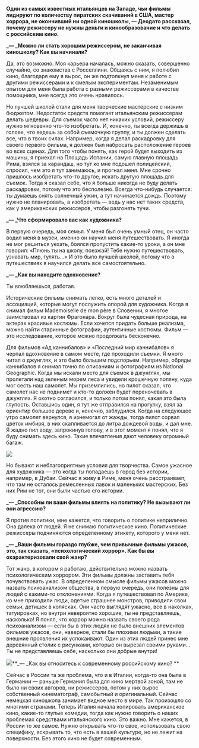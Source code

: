 **Один из самых известных итальянцев на Западе, чьи фильмы лидируют по количеству пиратских скачиваний в США, мастер хоррора, не окончивший ни одной киношколы, — Деодато рассказал, почему режиссеру не нужны деньги и кинообразование и что делать с российским кино.**

**_— _Можно ли стать хорошим режиссером, не заканчивая киношколу? Как вы начинали?**

Да, это возможно. Моя карьера началась, можно сказать, совершенно случайно, со знакомства с Росселлини. Общаясь с ним, я полюбил кино, благодаря ему я вырос, он же подтолкнул меня к работе с другими режиссерами и к смелым экспериментам. Незаменимым опытом для меня была работа с разными режиссерами в качестве помощника, мне всегда это очень нравилось. 

Но лучшей школой стали для меня творческие мастерские с низким бюджетом. Недостаток средств помогает итальянским режиссерам делать шедевры. Для съемок часто нет никаких условий, режиссеру нужно мгновенно что-то изобретать. И, конечно, ты всегда держишь в голове, что ведешь за собой съемочную группу, и ты должен сделать все, что в твоих силах. Например, когда я делал раскадровку для своего первого фильма, я должен был набросать расположение героев во всех сценах. Для того чтобы понять, как герой будет выходить из машины, я приехал на Площадь Испании, самую главную площадь Рима, взялся за карандаш, но тут ко мне подошел полицейский, спросил, чем это я тут занимаюсь, и прогнал меня. Мне срочно пришлось изобретать что-то другое, искать другую площадь для съемок. Тогда я сказал себе, что я больше никогда не буду делать раскадровки, потому что это бесполезно. Всегда что-нибудь случается: ты думаешь снять солнечный ужин, а тут начинается дождь. Поэтому нужно не планировать, а изобретать — ведь у нас нет таких средств, как у американских режиссеров, чтобы разгонять тучи.

**_— _Что сформировало вас как художника?**

В первую очередь, моя семья. У меня был очень умный отец, он часто водил меня в музеи, именно он научил меня путешествовать. Я иногда не мог решиться уехать, боялся пропустить какие-то уроки, а он мне говорил: «Плюнь ты на школу, поезжай! Тебе нужно путешествовать, узнавать мир, гулять…» И это было лучшей школой, потому что в путешествиях я научился делать все самостоятельно.

**_— _Как вы находите вдохновение?**

Ты влюбляешься, работая. 

Исторические фильмы снимать легко, есть много деталей и ассоциаций, которые могут послужить опорой для художника. Когда я снимал фильм Mademoiselle de mon père в Словении, я многое заимствовал из картин Фрагонара. Вокруг была чудесная природа, на актерах красивые костюмы. Если хочется придать больше реализма, можно найти старинные фотографии, аутентичные костюмы. Фильм — это исследование, которое можно продолжать бесконечно.

Для фильмов «Ад каннибалов» и «Последний мир каннибалов» я черпал вдохновение в самом месте, где проходили съемки. Я много читал о джунглях, и это было большим подспорьем. Например, обряды каннибалов я снимал точно по описаниям и фотографиям из National Geographic. Когда мы искали место для съемок в джунглях, мы пролетали над зеленым морем леса и увидели крошечную поляну, куда мог сесть наш самолет. Мы приземлились, но пилот сказал, что самолет нас не поднимет и кто-то должен будет переночевать в джунглях. Я охотно согласился, и только потом понял, какая это была глупость. Оставшись один, я тут же отправился на прогулку, взял за ориентир большое дерево и, конечно, заблудился. Когда на следующее утро самолет вернулся, я изнемогал от жажды, тогда пилот сорвал цветок имбиря, в них скапливается до литра дождевой воды, и дал мне. Я жадно пил воду, запрокинув голову, и в этот момент я понял, что я буду снимать здесь кино. Такие впечатления дают человеку огромный багаж.

![](https://assets.discours.io/unsafe/900x/production/image/cc611a30-bfe2-11e8-83e1-b3610ae224a7.png)

Но бывают и неблагоприятные условия для творчества. Самое ужасное для художника — это когда ты попадаешь в город без истории, например, в Дубаи. Сейчас я живу в Риме, меня очень расстраивает, что там не осталось ремесленных лавок и маленьких мастерских. Без них Рим не тот, они были частью его истории.

**_— _Способны ли ваши фильмы влиять на политику? Не вызывают ли они агрессию?**

Я против политики, мне кажется, что говорить о политике неприлично. Она далека от людей. Я не снимаю политическое кино. Политические режиссеры подчиняются определенному этикету, которого у меня нет.

**_— _Ваши фильмы гораздо глубже, чем привычные фильмы ужасов, это, так сказать, «психологический хоррор». Как бы вы охарактеризовали свой жанр?**

Тот жанр, в котором я работаю, действительно можно назвать психологическим хоррором. Эти фильмы должны заставить тебя почувствовать ужас. В определенном смысле фильмы ужасов можно назвать психоанализом общества, в первую очередь, они полезны для людей с какими-то отклонениями. Когда я путешествовал по Америке, ко мне приходили люди, одетые страшнее монстров, приводили свои семьи, детишек в колясках. Они часто выглядят ужасно, все в наколках, татуировках, но внутри невероятно хорошие, ты не представляешь, насколько! Я понял, что хоррор можно назвать своего рода психоанализом — если бы в этих людях не было внешних элементов фильмов ужасов, они, наверное, стали бы плохими людьми, а такие внешние проявления их успокаивают. Один из этих людей принес мне деревянный столик с рисунками, которые он вырезал своими руками… Ты не представляешь себе, насколько они добрые внутри!

![](https://assets.discours.io/unsafe/900x/production/image/b69a5250-a54a-11e8-bfc7-9b5979ddfe3f.jpeg)**_— _Как вы относитесь к современному российскому кино? **

Сейчас в России та же проблема, что и в Италии, когда-то она была в Германии — раньше Германия была для кино мертвой зоной, там не было ни своих авторов, ни режиссеров, потом у них вырос собственный кинематограф, самобытный и оригинальный. Сейчас немецкая киношкола занимает видное место в мире. Так произошло со многими странами. Теперь Италия начала копировать американское кино, какие-то глупые комедии, тогда как нужно говорить о наших проблемах средствами итальянского кино. Это важно. Мне кажется, в России то же самое. Нужно открывать что-то свое, использовать свою специфику, вскрывать то, что есть в вашей культуре, но не лежит на поверхности. Без этого кино не будет современным.  

